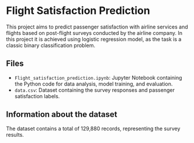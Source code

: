 # Flight Satisfaction Prediction

This project aims to predict passenger satisfaction with airline services and flights based on post-flight surveys conducted by the airline company. In this project it is achieved using logistic regression model, as the task is a classic binary classification problem.

## Files

- `Flight_satisfaction_prediction.ipynb`: Jupyter Notebook containing the Python code for data analysis, model training, and evaluation.
- `data.csv`: Dataset containing the survey responses and passenger satisfaction labels.

## Information about the dataset

The dataset contains a total of 129,880 records, representing the survey results.
